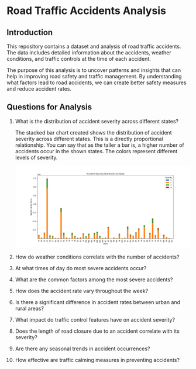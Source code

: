 # Road Traffic Accidents Analysis

## Introduction

This repository contains a dataset and analysis of road traffic accidents. The data includes detailed information about the accidents, weather conditions, and traffic controls at the time of each accident.

The purpose of this analysis is to uncover patterns and insights that can help in improving road safety and traffic management. By understanding what factors lead to road accidents, we can create better safety measures and reduce accident rates.

## Questions for Analysis

1. What is the distribution of accident severity across different states?

   The stacked bar chart created shows the distribution of accident severity across different states. This is a directly proportional relationship. You can say that as the taller a bar is, a higher number of accidents occur in the shown states. The colors represent different levels of severity.

   <img src = "https://github.com/rvela042/US-Accidents-from-2016-to-2023/blob/main/All%20Question%20Plots/Q1Chart.png"/>

2. How do weather conditions correlate with the number of accidents?

3. At what times of day do most severe accidents occur?
4. What are the common factors among the most severe accidents?

5. How does the accident rate vary throughout the week?

6. Is there a significant difference in accident rates between urban and rural areas?

7. What impact do traffic control features have on accident severity?
8. Does the length of road closure due to an accident correlate with its severity?

9. Are there any seasonal trends in accident occurrences?

10. How effective are traffic calming measures in preventing accidents?
